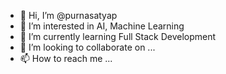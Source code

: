- 👋 Hi, I’m @purnasatyap
- 👀 I’m interested in AI, Machine Learning
- 🌱 I’m currently learning Full Stack Development
- 💞️ I’m looking to collaborate on ...
- 📫 How to reach me ...

<!---
purnasatyap/purnasatyap is a ✨ special ✨ repository because its `README.md` (this file) appears on your GitHub profile.
You can click the Preview link to take a look at your changes.
--->
